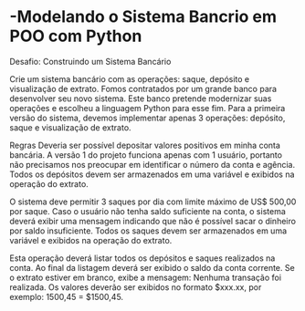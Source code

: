 # -Modelando o Sistema Bancrio em POO com Python

Desafio: Construindo um Sistema Bancário

Crie um sistema bancário com as operações: saque, depósito e visualização de extrato. Fomos contratados por um grande banco para desenvolver seu novo sistema. Este banco pretende modernizar suas operações e escolheu a linguagem Python para esse fim. Para a primeira versão do sistema, devemos implementar apenas 3 operações: depósito, saque e visualização de extrato.

Regras
Deveria ser possível depositar valores positivos em minha conta bancária. A versão 1 do projeto funciona apenas com 1 usuário, portanto não precisamos nos preocupar em identificar o número da conta e agência. Todos os depósitos devem ser armazenados em uma variável e exibidos na operação do extrato.

O sistema deve permitir 3 saques por dia com limite máximo de US$ 500,00 por saque. Caso o usuário não tenha saldo suficiente na conta, o sistema deverá exibir uma mensagem indicando que não é possível sacar o dinheiro por saldo insuficiente. Todos os saques devem ser armazenados em uma variável e exibidos na operação do extrato.

Esta operação deverá listar todos os depósitos e saques realizados na conta. Ao final da listagem deverá ser exibido o saldo da conta corrente. Se o extrato estiver em branco, exibe a mensagem: Nenhuma transação foi realizada. Os valores deverão ser exibidos no formato $xxx.xx, por exemplo: 1500,45 = $1500,45.
